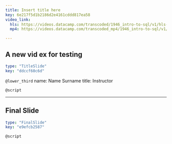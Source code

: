 ```yaml
---
title: Insert title here
key: 6e217f5d1b2186d2e4161cddd817ea58
video_link:
  hls: https://videos.datacamp.com/transcoded/1946_intro-to-sql/v1/hls-ch1_1.master.m3u8
  mp4: https://videos.datacamp.com/transcoded_mp4/1946_intro-to-sql/v1/ch1_1.mp4

---
```

## A new vid ex for testing

```yaml
type: "TitleSlide"
key: "ddccf60c6d"
```

`@lower_third`
name: Name Surname
title: Instructor


`@script`



---
## Final Slide

```yaml
type: "FinalSlide"
key: "e9efcb2587"
```

`@script`


